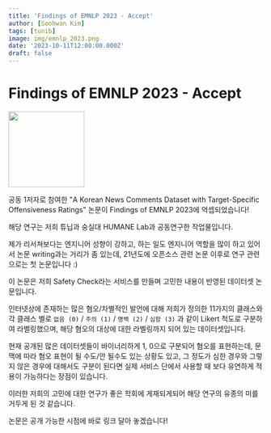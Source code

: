 ```yaml
---
title: 'Findings of EMNLP 2023 - Accept'
author: [Soohwan Kim]
tags: [tunib]
image: img/emnlp_2023.png
date: '2023-10-11T12:00:00.000Z'
draft: false
---
```


# Findings of EMNLP 2023 - Accept
  
<img src="https://2023.emnlp.org/assets/images/logos/emnlp-2023-logo.png" height=150>
  
공동 1저자로 참여한 "A Korean News Comments Dataset with Target-Specific Offensiveness Ratings" 논문이 
Findings of EMNLP 2023에 억셉되었습니다!  
  
해당 연구는 저희 튜닙과 숭실대 HUMANE Lab과 공동연구한 작업물입니다.
  
제가 리서쳐보다는 엔지니어 성향이 강하고, 하는 일도 엔지니어 역할을 많이 하고 있어서 논문 writing과는 거리가 좀 
있는데, 21년도에 오픈소스 관련 논문 이후로 연구 관련으로는 첫 논문입니다 :)  
  
이 논문은 저희 Safety Check라는 서비스를 만들며 고민한 내용이 반영된 데이터셋 논문입니다.  
  
인터넷상에 존재하는 많은 혐오/차별적인 발언에 대해 저희가 정의한 11가지의 클래스와 각 클래스 별로 `없음 (0)` / `주의 (1)` / `명백 (2)` / `심함 (3)` 과 같이 Likert 척도로 구분하여 라벨링했으며, 
해당 혐오의 대상에 대한 라벨링까지 되어 있는 데이터셋입니다.  
  
현재 공개된 많은 데이터셋들이 바이너리하게 1, 0으로 구분되어 혐오를 표현하는데, 문맥에 따라 
혐오 표현이 될 수도/안 될수도 있는 상황도 있고, 그 정도가 심한 경우와 그렇지 않은 경우에 대해서도 구분이 된다면 
실제 서비스 단에서 사용할 때 보다 유연하게 적용이 가능하다는 장점이 있습니다.  
  
이러한 저희의 고민에 대한 연구가 좋은 학회에 게재되게되어 해당 연구의 유종의 미를 거두게 된 것 같습니다.  
  
논문은 공개 가능한 시점에 바로 링크 달아 놓겠습니다!

  
